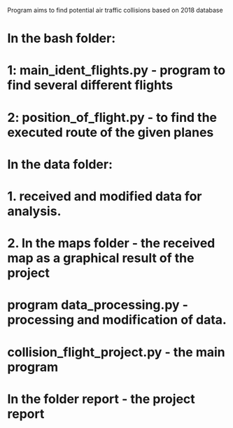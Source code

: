 Program aims to find potential air traffic collisions based on 2018 database
# In the bash folder:
# 1: main_ident_flights.py - program to find several different flights
# 2: position_of_flight.py - to find the executed route of the given planes

# In the data folder:
# 1. received and modified data for analysis.
# 2. In the maps folder - the received map as a graphical result of the project

# program data_processing.py - processing and modification of data.
# collision_flight_project.py - the main program

# In the folder report - the project report

